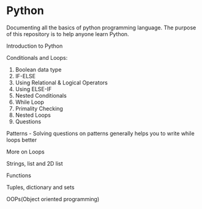 # Python
Documenting all the basics of python programming language. The purpose of this repository is to help anyone learn Python.

Introduction to Python 

Conditionals and Loops:
1. Boolean data type
2. IF-ELSE
3. Using Relational & Logical Operators
4. Using ELSE-IF
5. Nested Conditionals
6. While Loop
7. Primality Checking
8. Nested Loops
9. Questions

Patterns - Solving questions on patterns generally helps you to write while loops better

More on Loops

Strings, list and 2D list 

Functions 

Tuples, dictionary and sets 

OOPs(Object oriented programming) 
